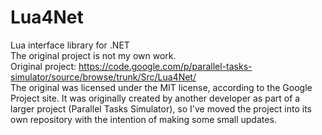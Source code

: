 Lua4Net
=======

Lua interface library for .NET  
The original project is not my own work.  
Original project: https://code.google.com/p/parallel-tasks-simulator/source/browse/trunk/Src/Lua4Net/  
The original was licensed under the MIT license, according to the Google Project site. It was originally created by another developer as part of a larger project (Parallel Tasks Simulator), so I've moved the project into its own repository with the intention of making some small updates.

